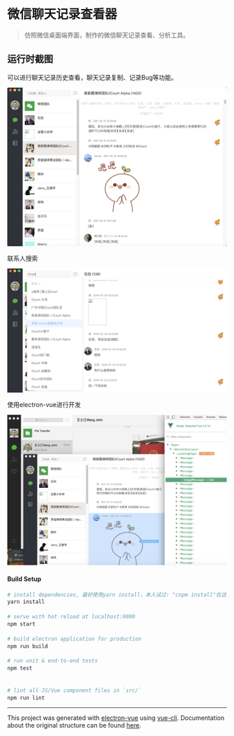 # 微信聊天记录查看器

> 仿照微信桌面端界面，制作的微信聊天记录查看、分析工具。

## 运行时截图

可以进行聊天记录历史查看，聊天记录复制、记录Bug等功能。

![微信聊天记录查看、分析工具](/src/renderer/assets/screenshot-02.png)

联系人搜索

![微信聊天记录查看、分析工具](/src/renderer/assets/screenshot-03.png)

使用electron-vue进行开发

![微信聊天记录查看、分析工具](/src/renderer/assets/screenshot-01.png)


#### Build Setup

``` bash
# install dependencies, 最好使用yarn install，本人试过: "cnpm install"在这里有问题，npm install则太慢
yarn install

# serve with hot reload at localhost:9080
npm start

# build electron application for production
npm run build

# run unit & end-to-end tests
npm test


# lint all JS/Vue component files in `src/`
npm run lint

```

---

This project was generated with [electron-vue](https://github.com/SimulatedGREG/electron-vue) using [vue-cli](https://github.com/vuejs/vue-cli). Documentation about the original structure can be found [here](https://simulatedgreg.gitbooks.io/electron-vue/content/index.html).
